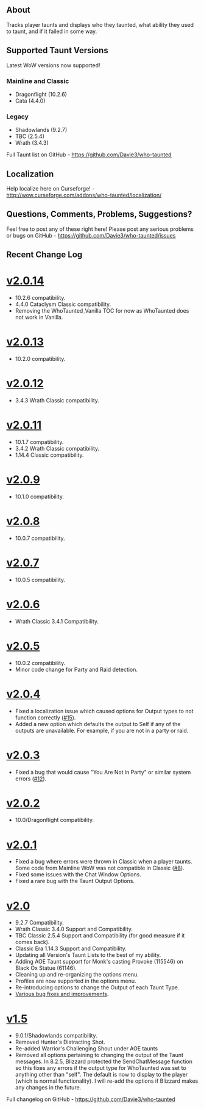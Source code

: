 ## About
Tracks player taunts and displays who they taunted, what ability they used to taunt, and if it failed in some way.

## Supported Taunt Versions
Latest WoW versions now supported!

### Mainline and Classic
- Dragonflight (10.2.6)
- Cata (4.4.0)

### Legacy
- Shadowlands (9.2.7)
- TBC (2.5.4)
- Wrath (3.4.3)

Full Taunt list on GitHub - https://github.com/Davie3/who-taunted

## Localization

Help localize here on Curseforge! - http://wow.curseforge.com/addons/who-taunted/localization/

## Questions, Comments, Problems, Suggestions?

Feel free to post any of these right here! Please post any serious problems or bugs on GitHub - https://github.com/Davie3/who-taunted/issues

## Recent Change Log
# [v2.0.14]()
- 10.2.6 compatibility.
- 4.4.0 Cataclysm Classic compatibility.
- Removing the WhoTaunted_Vanilla TOC for now as WhoTaunted does not work in Vanilla.

# [v2.0.13](https://www.curseforge.com/wow/addons/who-taunted/files/4849561)
- 10.2.0 compatibility.

# [v2.0.12](https://www.curseforge.com/wow/addons/who-taunted/files/4817033)
- 3.4.3 Wrath Classic compatibility.

# [v2.0.11](https://www.curseforge.com/wow/addons/who-taunted/files/4762834)
- 10.1.7 compatibility.
- 3.4.2 Wrath Classic compatibility.
- 1.14.4 Classic compatibility.

# [v2.0.9](https://www.curseforge.com/wow/addons/who-taunted/files/4522705)
- 10.1.0 compatibility.

# [v2.0.8](https://www.curseforge.com/wow/addons/who-taunted/files/4452623)
- 10.0.7 compatibility.

# [v2.0.7](https://www.curseforge.com/wow/addons/who-taunted/files/4363881)
- 10.0.5 compatibility.

# [v2.0.6](https://www.curseforge.com/wow/addons/who-taunted/files/4354422)
- Wrath Classic 3.4.1 Compatibility.

# [v2.0.5](https://www.curseforge.com/wow/addons/who-taunted/files/4087970)
- 10.0.2 compatibility.
- Minor code change for Party and Raid detection.

# [v2.0.4](https://www.curseforge.com/wow/addons/who-taunted/files/4077638)
- Fixed a localization issue which caused options for Output types to not function correctly ([#15](https://github.com/Davie3/who-taunted/issues/15)).
- Added a new option which defaults the output to Self if any of the outputs are unavailable. For example, if you are not in a party or raid.

# [v2.0.3](https://www.curseforge.com/wow/addons/who-taunted/files/4053235)
- Fixed a bug that would cause "You Are Not in Party" or similar system errors ([#12](https://github.com/Davie3/who-taunted/issues/12)).

# [v2.0.2](https://www.curseforge.com/wow/addons/who-taunted/files/4051037)
- 10.0/Dragonflight compatibility.

# [v2.0.1](https://www.curseforge.com/wow/addons/who-taunted/files/4017737)
- Fixed a bug where errors were thrown in Classic when a player taunts. Some code from Mainline WoW was not compatible in Classic ([#8](https://github.com/Davie3/who-taunted/issues/8)).
- Fixed some issues with the Chat Window Options.
- Fixed a rare bug with the Taunt Output Options.

# [v2.0](https://www.curseforge.com/wow/addons/who-taunted/files/3996658)
- 9.2.7 Compatibility.
- Wrath Classic 3.4.0 Support and Compatibility.
- TBC Classic 2.5.4 Support and Compatibility (for good measure if it comes back).
- Classic Era 1.14.3 Support and Compatibility.
- Updating all Version's Taunt Lists to the best of my ability.
- Adding AOE Taunt support for Monk's casting Provoke (115546) on Black Ox Statue (61146).
- Cleaning up and re-organizing the options menu.
- Profiles are now supported in the options menu.
- Re-introducing options to change the Output of each Taunt Type.
- [Various bug fixes and improvements](https://github.com/Davie3/who-taunted/releases/tag/v2.0).

# [v1.5](https://www.curseforge.com/wow/addons/who-taunted/files/3081194)
- 9.0.1/Shadowlands compatibility.
- Removed Hunter's Distracting Shot.
- Re-added Warrior's Challenging Shout under AOE taunts
- Removed all options pertaining to changing the output of the Taunt messages. In 8.2.5, Blizzard protected the SendChatMessage function so this fixes any errors if the output type for WhoTaunted was set to anything other than "self". The default is now to display to the player (which is normal functionality). I will re-add the options if Blizzard makes any changes in the future.

Full changelog on GitHub - https://github.com/Davie3/who-taunted